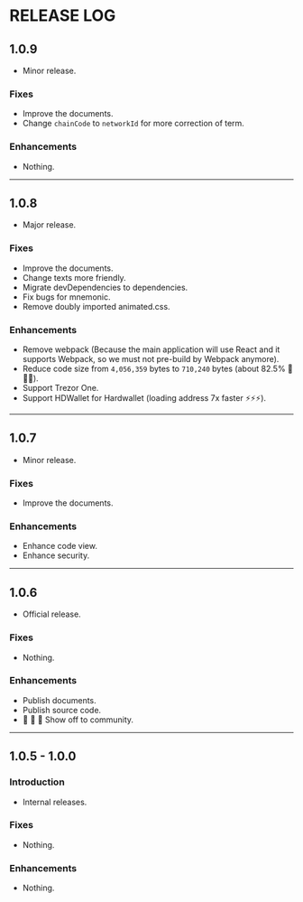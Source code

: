 # RELEASE LOG

## 1.0.9

* Minor release.

### Fixes

* Improve the documents.
* Change `chainCode` to `networkId` for more correction of term.

### Enhancements

* Nothing.

---

## 1.0.8

* Major release.

### Fixes

* Improve the documents.
* Change texts more friendly.
* Migrate devDependencies to dependencies.
* Fix bugs for mnemonic.
* Remove doubly imported animated.css.

### Enhancements

* Remove webpack (Because the main application will use React and it supports Webpack, so we must not pre-build by Webpack anymore).
* Reduce code size from `4,056,359` bytes to `710,240` bytes (about 82.5% 🎉🎉🎉).
* Support Trezor One.
* Support HDWallet for Hardwallet (loading address 7x faster ⚡️️️⚡️️️⚡️️️).

---

## 1.0.7

* Minor release.

### Fixes

* Improve the documents.

### Enhancements

* Enhance code view.
* Enhance security.

---

## 1.0.6

* Official release.

### Fixes

* Nothing.

### Enhancements

* Publish documents.
* Publish source code.
* 📣 📣 📣 Show off to community.

---

## 1.0.5 - 1.0.0

### Introduction

* Internal releases.

### Fixes

* Nothing.

### Enhancements

* Nothing.